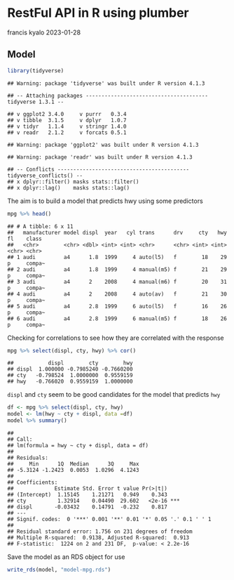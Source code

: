 RestFul API in R using plumber
================
francis kyalo
2023-01-28

## Model

``` r
library(tidyverse)
```

    ## Warning: package 'tidyverse' was built under R version 4.1.3

    ## -- Attaching packages --------------------------------------- tidyverse 1.3.1 --

    ## v ggplot2 3.4.0     v purrr   0.3.4
    ## v tibble  3.1.5     v dplyr   1.0.7
    ## v tidyr   1.1.4     v stringr 1.4.0
    ## v readr   2.1.2     v forcats 0.5.1

    ## Warning: package 'ggplot2' was built under R version 4.1.3

    ## Warning: package 'readr' was built under R version 4.1.3

    ## -- Conflicts ------------------------------------------ tidyverse_conflicts() --
    ## x dplyr::filter() masks stats::filter()
    ## x dplyr::lag()    masks stats::lag()

The aim is to build a model that predicts hwy using some predictors

``` r
mpg %>% head()
```

    ## # A tibble: 6 x 11
    ##   manufacturer model displ  year   cyl trans      drv     cty   hwy fl    class 
    ##   <chr>        <chr> <dbl> <int> <int> <chr>      <chr> <int> <int> <chr> <chr> 
    ## 1 audi         a4      1.8  1999     4 auto(l5)   f        18    29 p     compa~
    ## 2 audi         a4      1.8  1999     4 manual(m5) f        21    29 p     compa~
    ## 3 audi         a4      2    2008     4 manual(m6) f        20    31 p     compa~
    ## 4 audi         a4      2    2008     4 auto(av)   f        21    30 p     compa~
    ## 5 audi         a4      2.8  1999     6 auto(l5)   f        16    26 p     compa~
    ## 6 audi         a4      2.8  1999     6 manual(m5) f        18    26 p     compa~

Checking for correlations to see how they are correlated with the
response

``` r
mpg %>% select(displ, cty, hwy) %>% cor()
```

    ##           displ        cty        hwy
    ## displ  1.000000 -0.7985240 -0.7660200
    ## cty   -0.798524  1.0000000  0.9559159
    ## hwy   -0.766020  0.9559159  1.0000000

`displ` and `cty` seem to be good candidates for the model that predicts
`hwy`

``` r
df <- mpg %>% select(displ, cty, hwy)
model <- lm(hwy ~ cty + displ, data =df)
model %>% summary()
```

    ## 
    ## Call:
    ## lm(formula = hwy ~ cty + displ, data = df)
    ## 
    ## Residuals:
    ##     Min      1Q  Median      3Q     Max 
    ## -5.3124 -1.2423  0.0053  1.0296  4.1243 
    ## 
    ## Coefficients:
    ##             Estimate Std. Error t value Pr(>|t|)    
    ## (Intercept)  1.15145    1.21271   0.949    0.343    
    ## cty          1.32914    0.04490  29.602   <2e-16 ***
    ## displ       -0.03432    0.14791  -0.232    0.817    
    ## ---
    ## Signif. codes:  0 '***' 0.001 '**' 0.01 '*' 0.05 '.' 0.1 ' ' 1
    ## 
    ## Residual standard error: 1.756 on 231 degrees of freedom
    ## Multiple R-squared:  0.9138, Adjusted R-squared:  0.913 
    ## F-statistic:  1224 on 2 and 231 DF,  p-value: < 2.2e-16

Save the model as an RDS object for use

``` r
write_rds(model, "model-mpg.rds")
```
